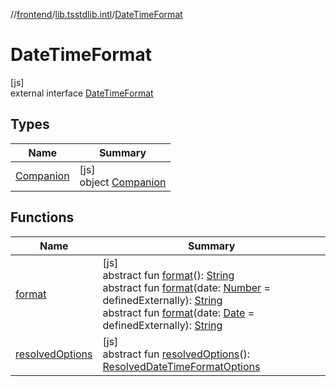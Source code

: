 //[frontend](../../../index.md)/[lib.tsstdlib.intl](../index.md)/[DateTimeFormat](index.md)

# DateTimeFormat

[js]\
external interface [DateTimeFormat](index.md)

## Types

| Name | Summary |
|---|---|
| [Companion](-companion/index.md) | [js]<br>object [Companion](-companion/index.md) |

## Functions

| Name | Summary |
|---|---|
| [format](format.md) | [js]<br>abstract fun [format](format.md)(): [String](https://kotlinlang.org/api/latest/jvm/stdlib/kotlin/-string/index.html)<br>abstract fun [format](format.md)(date: [Number](https://kotlinlang.org/api/latest/jvm/stdlib/kotlin/-number/index.html) = definedExternally): [String](https://kotlinlang.org/api/latest/jvm/stdlib/kotlin/-string/index.html)<br>abstract fun [format](format.md)(date: [Date](https://kotlinlang.org/api/latest/jvm/stdlib/kotlin.js/-date/index.html) = definedExternally): [String](https://kotlinlang.org/api/latest/jvm/stdlib/kotlin/-string/index.html) |
| [resolvedOptions](resolved-options.md) | [js]<br>abstract fun [resolvedOptions](resolved-options.md)(): [ResolvedDateTimeFormatOptions](../-resolved-date-time-format-options/index.md) |
